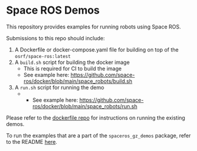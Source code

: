 # Space ROS Demos

This repository provides examples for running robots using Space ROS.

Submissions to this repo should include:
1) A Dockerfile or docker-compose.yaml file for building on top of the `osrf/space-ros:latest`
2) A `build.sh` script for building the docker image
    - This is required for CI to build the image
    - See example here: https://github.com/space-ros/docker/blob/main/space_robots/build.sh
3) A `run.sh` script for running the demo
    - - See example here: https://github.com/space-ros/docker/blob/main/space_robots/run.sh

Please refer to the [dockerfile repo](https://github.com/space-ros/docker/tree/main/space_robots) for instructions on running the existing demos.

To run the examples that are a part of the `spaceros_gz_demos` package, refer to the README [here](spaceros_gz_demos/README.md).
